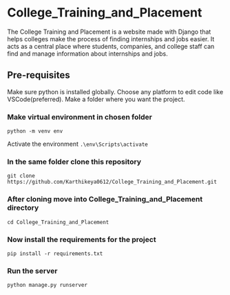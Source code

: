 # College_Training_and_Placement
The College Training and Placement is a website made with Django that helps colleges make the process of finding internships and jobs easier. It acts as a central place where students, companies, and college staff can find and manage information about internships and jobs.

## Pre-requisites
Make sure python is installed globally.
Choose any platform to edit code like VSCode(preferred).
Make a folder where you want the project.

### Make virtual environment in chosen folder
`python -m venv env`

Activate the environment `.\env\Scripts\activate`

### In the same folder clone this repository
`git clone https://github.com/Karthikeya0612/College_Training_and_Placement.git`

### After cloning move into College_Training_and_Placement directory
`cd College_Training_and_Placement`

### Now install the requirements for the project
`pip install -r requirements.txt`

### Run the server
`python manage.py runserver`